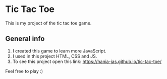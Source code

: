 # Tic Tac Toe
This is my project of the tic tac toe game.

## General info
1. I created this game to learn more JavaScript.
2. I used in this project HTML, CSS and JS.
3. To see this project open this link:
https://hania-jas.github.io/tic-tac-toe/

Feel free to play :) 